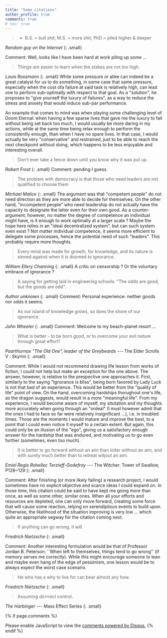 ```yaml
---
title: "Some citations"
author_profile: true
comments: true
# toc: true
---
```


> - B.S. = bull shit; M.S. = more shit; PhD = piled higher & deeper

<cite>Random guy on the Internet</cite>
{: .small}

Comment: Well, looks like I have been hard at work piling up some ...

> Things are easier to learn when the stakes are not too high.

<cite>Louis Rossmann</cite>
{: .small}
While some pressure or alike can indeed be a great catalyst for us to do something, in some case that same pressure, especially when the cost ofa failure at said task is relatively high, can lead one to perform sub-optimally with respect to that goal.
As a "solution", he proposes to "give yourself the luxury of failures", as a way to reduce the stress and anxiety that would induce sub-par performance.

An example that comes to mind was when playing some challenging level of Doom Eternal: when having a few sparse lives that gave me the luxury to fail without being set back too much, I would usually be more daring in my actions, while at the same time being relax enough to perform the consistently enough, than when I have no spare lives. In that case, I would actually be very "conservative" and restrained, just to be able to reach the next checkpoint without doing, which happens to be less enjoyable and interesting overall.

> Don't ever take a fence down until you know why it was put up.

<cite>Robert Frost</cite>
{: .small}
Comment: pending I guess.

> The problem with democracy is that those who need leaders are not qualified to choose them

<cite>Michael Malice</cite>
{: .small}
The argument was that "competent people" do not need direction as they are more able to decide for themselves.
On the other hand, "incompetent people" who need leadership do not actually have the capacity to designate the latter even for their own good.
As a counter-argument, however, no matter the degree of competence an individual might have, is it enough to work optimally at a larger scale ? Maybe the hope here relies in an "ideal decentralized system", but can such system even exist ?
Not matter individual competence, it seems more efficient to delegate some processes, hence the potential need of such "leaders".
This probably require more thoughts.

> Every mind was made for growth, for knowledge, and its nature is sinned against when it is doomed to ignorance.

<cite>William Ellery Channing</cite>
{: .small}
A critic on censorship ? Or the voluntary embrace of ignorance ?

> A saying for getting laid in engineering schools: "The odds are good, but the goods are odd".

<cite>Author unknown</cite>
{: .small}
Comment: Personal experience: neither goods nor odds it seems.

> As our island of knowledge grows, so does the shore of our ignorance.

<cite>John Wheeler</cite>
{: .small}
Comment: Welcome to my beach-planet resort ...

> What is better - to be born good, or to overcome your evil nature through great effort?

<cite>Paarthurnax "The Old One", leader of the Greybeards</cite> --- The Elder Scrolls V : Skyrim
{: .small}

Comment: While I would not recommend drawing life lesson from works of fiction, I could not help but make an exception for the one above.
The answer, however, is relative to the prespective one approaches it.
First, similarly to the saying "Ignorance is bliss", being born favored by Lady Luck is not that bad of an experience.
This would be better from the "quality of life" point of view.
On the hand, overcoming hardships thorughout one's life, as the dragon suggests, would result in a more "meaningful life".
From my experience, I would become aware of myself, my situtation and my thoughts more accurately when going through an "ordeal" (I must however admit that the ones I had to face so far were relatively insignificant ...), i.e. in troubled times. Those are the moments I would mature and improve the best, to a point that I could even notice it myself to a certain extent.
But again, this could only be an illusion of the "ego", giving us a satisfactory enough answer for the hardship that was endured, and motivating us to go even further (sometimes, even too much).

> It is better to go forward without an aim than loiter without an aim, and with surety much better than to retreat witjout an aim.

<cite>Emiel Regis Rohellec Terzieff-Godefroy</cite> --- The Witcher: Tower of Swallow, P128~129
{: .small}

Comment: After finishing (or more likely failing) a research project, I would sometimes have no explicit objective and scarce ideas I could expand on.
In those time, this citation could be said to have kept me going more than once, as well as some other, similar ones.
When all your efforts and resources are depleted, one can only move forward, creating some force that will cause some reaction, relying on serendipitous events to build upon.
Otherwise, the likelihood of the situation improving is very low ... which quite an appropriate segway for the citation coming next.

> If anything can go wrong, it will.

<cite>Friedrich Nietzsche</cite>
{: .small}

Comment: Another interesting formulation would be that of Professor Jordan B. Peterson: ``When left to themselves, things tend to go wrong'' (if memory serves me correctly).
While this might encourage someone to lean and maybe even hang of the edge of pessimism, one lesson would be to always expect the worst case scenario.

> He who has a why to live for can bear almost any how.

<cite>Friedrich Nietzsche</cite>
{: .small}

> Assuming dirrrrect control.

<cite>The Harbinger</cite> --- Mass Effect Series
{: .small}

{% if page.comments %}
  <div id="disqus_thread"></div>
  <script>

  /**
  *  RECOMMENDED CONFIGURATION VARIABLES: EDIT AND UNCOMMENT THE SECTION BELOW TO INSERT DYNAMIC VALUES FROM YOUR PLATFORM OR CMS.
  *  LEARN WHY DEFINING THESE VARIABLES IS IMPORTANT: https://disqus.com/admin/universalcode/#configuration-variables*/
  /*
  var disqus_config = function () {
  this.page.url = PAGE_URL;  // Replace PAGE_URL with your page's canonical URL variable
  this.page.identifier = PAGE_IDENTIFIER; // Replace PAGE_IDENTIFIER with your page's unique identifier variable
  };
  */
  (function() { // DON'T EDIT BELOW THIS LINE
  var d = document, s = d.createElement('script');
  s.src = 'https://dosssman-github-io.disqus.com/embed.js';
  s.setAttribute('data-timestamp', +new Date());
  (d.head || d.body).appendChild(s);
  })();
  </script>
<noscript>Please enable JavaScript to view the <a href="https://disqus.com/?ref_noscript">comments powered by Disqus.</a></noscript>
{% endif %}
